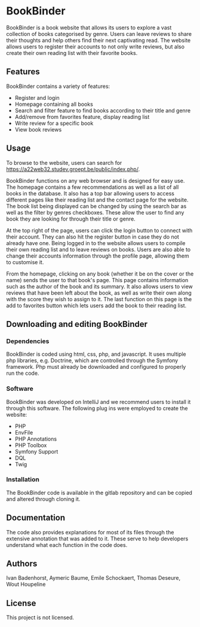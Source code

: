 # BookBinder

BookBinder is a book website that allows its users to explore a vast collection of books categorised by genre. Users can leave reviews to share their thoughts and help others find their next captivating read. The website allows users to register their accounts to not only write reviews, but also create their own reading list with their favorite books. 

## Features

BookBinder contains a variety of features:
* Register and login 
* Homepage containing all books
* Search and filter feature to find books according to their title and genre
* Add/remove from favorites feature, display reading list
* Write review for a specific book
* View book reviews 

## Usage 

To browse to the website, users can search for https://a22web32.studev.groept.be/public/index.php/.

BookBinder functions on any web browser and is designed for easy use. The homepage contains a few recommendations as well as a list of all books in the database. It also has a top bar allowing users to access different pages like their reading list and the contact page for the website. The book list being displayed can be changed by using the search bar as well as the filter by genres checkboxes. These allow the user to find any book they are looking for through their title or genre. 

At the top right of the page, users can click the login button to connect with their account. They can also hit the register button in case they do not already have one. Being logged in to the website allows users to compile their own reading list and to leave reviews on books. Users are also able to change their accounts information through the profile page, allowing them to customise it. 

From the homepage, clicking on any book (whether it be on the cover or the name) sends the user to that book's page. This page contains information such as the author of the book and its summary. It also allows users to view reviews that have been left about the book, as well as write their own along with the score they wish to assign to it. The last function on this page is the add to favorites button which lets users add the book to their reading list. 

## Downloading and editing BookBinder

### Dependencies

BookBinder is coded using html, css, php, and javascript. It uses multiple php libraries, e.g. Doctrine, which are controlled through the Symfony framework. Php must already be downloaded and configured to properly run the code. 

### Software

BookBinder was developed on IntelliJ and we recommend users to install it through this software. The following plug ins were employed to create the website:
* PHP
* EnvFile
* PHP Annotations
* PHP Toolbox
* Symfony Support
* DQL
* Twig

### Installation

The BookBinder code is available in the gitlab repository and can be copied and altered through cloning it. 

## Documentation

The code also provides explanations for most of its files through the extensive annotation that was added to it. These serve to help developers understand what each function in the code does. 

## Authors

Ivan Badenhorst, Aymeric Baume, Emile Schockaert, Thomas Deseure, Wout Houpeline

## License

This project is not licensed.



